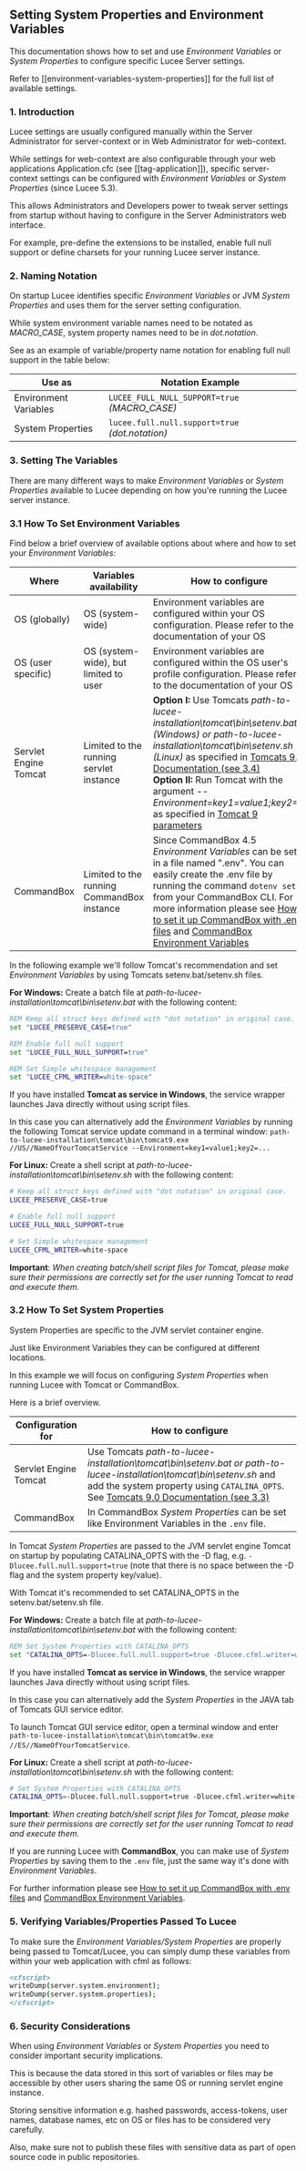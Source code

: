 <!--
{
  "title": "Setting System Properties and Environment Variables",
  "id": "running-lucee-system-properties",
  "description": "How to set and use Environment Variables or System Properties to configure specific Lucee Server settings.",
  "keywords": [
    "Environment",
    "Environment Variables",
    "Properties",
    "System Properties",
    "setting",
    "config"
  ],
  "categories": [
    "server"
  ],
  "related": [
	"tag-application"
  ]
}
-->

## Setting System Properties and Environment Variables ##

This documentation shows how to set and use *Environment Variables* or *System Properties* to configure specific Lucee Server settings.

Refer to [[environment-variables-system-properties]] for the full list of available settings.

### 1. Introduction ###

Lucee settings are usually configured manually within the Server Administrator for server-context  or in Web Administrator for web-context.

While settings for web-context are also configurable through your web applications Application.cfc (see [[tag-application]]), specific server-context settings can be configured with *Environment Variables* or *System Properties* (since Lucee 5.3).

This allows Administrators and Developers power to tweak server settings from startup without having to configure in the Server Administrators web interface.

For example, pre-define the extensions to be installed, enable full null support or define charsets for your running Lucee server instance.

### 2. Naming Notation ###

On startup Lucee identifies specific *Environment Variables* or JVM *System Properties* and uses them for the server setting configuration.

While system environment variable names need to be notated as *MACRO_CASE*, system property names need to be in *dot.notation*.

See as an example of variable/property name notation for enabling full null support in the table below:
<div class="table-responsive">
	<table>
		<thead>
			<tr>
				<th>Use as </th>
				<th>Notation Example </th>
			</tr>
		</thead>
		<tbody>
			<tr>
				<td>Environment Variables </td>
				<td><code>LUCEE_FULL_NULL_SUPPORT=true</code> <em>(MACRO_CASE)</em> </td>
			</tr>
			<tr>
				<td>System Properties </td>
				<td><code>lucee.full.null.support=true</code> <em>(dot.notation)</em> </td>
			</tr>
		</tbody>
	</table>
</div>

### 3. Setting The Variables ###

There are many different ways to make *Environment Variables* or *System Properties* available to Lucee depending on how you're running the Lucee server instance.

### 3.1 How To Set Environment Variables ###

Find below a brief overview of available options about where and how to set your *Environment Variables*:
<div class="table-responsive">
	<table>
		<thead>
			<tr>
				<th>Where </th>
				<th>Variables availability</th>
				<th>How to configure </th>
			</tr>
		</thead>
		<tbody>
			<tr>
				<td>OS (globally)</td>
				<td>OS (system-wide)</td>
				<td>Environment variables are configured within your OS configuration. Please refer to the documentation of your OS </td>
			</tr>
			<tr>
				<td>OS (user specific) </td>
				<td>OS (system-wide), but limited to user </td>
				<td>Environment variables are configured within the OS user's profile configuration. Please refer to the documentation of your OS </td>
			</tr>
			<tr>
				<td>Servlet Engine Tomcat </td>
				<td>Limited to the running servlet instance </td>
				<td><strong>Option I:</strong> Use Tomcats <em>path-to-lucee-installation\tomcat\bin\setenv.bat (Windows) or path-to-lucee-installation\tomcat\bin\setenv.sh (Linux)</em> as specified in <a href="https://tomcat.apache.org/tomcat-9.0-doc/RUNNING.txt">Tomcats 9.0 Documentation (see 3.4)</a><br> <strong>Option II:</strong> Run Tomcat with the argument <em>--Environment=key1=value1;key2=...</em> as specified in <a href="https://tomcat.apache.org/tomcat-9.0-doc/windows-service-howto.html">Tomcat 9 parameters</a> </td>
			</tr>
			<tr>
				<td>CommandBox </td>
				<td>Limited to the running CommandBox instance </td>
				<td>Since CommandBox 4.5 <em>Environment Variables</em> can be set in a file named ".env". You can easily create the .env file by running the command <code>dotenv set</code> from your CommandBox CLI. For more information please see <a href="https://github.com/commandbox-modules/commandbox-dotenv">How to set it up CommandBox with .env files</a> and <a href="https://commandbox.ortusbooks.com/usage/environment-variables">CommandBox Environment Variables</a> </td>
			</tr>
		</tbody>
	</table>
</div>

In the following example we'll follow Tomcat's recommendation and set *Environment Variables* by using Tomcats setenv.bat/setenv.sh files.

**For Windows:** Create a batch file at  *path-to-lucee-installation\tomcat\bin\setenv.bat* with the following content:

```bat
REM Keep all struct keys defined with "dot notation" in original case.
set "LUCEE_PRESERVE_CASE=true"

REM Enable full null support
set "LUCEE_FULL_NULL_SUPPORT=true"

REM Set Simple whitespace management
set "LUCEE_CFML_WRITER=white-space"
```

If you have installed **Tomcat as service in Windows**, the service wrapper launches Java directly without using script files.

In this case you can alternatively add the *Environment Variables* by running the following Tomcat service update command in a terminal window:
`path-to-lucee-installation\tomcat\bin\tomcat9.exe //US//NameOfYourTomcatService --Environment=key1=value1;key2=...`

**For Linux:** Create a shell script at  *path-to-lucee-installation\tomcat\bin\setenv.sh* with the following content:

```bash
# Keep all struct keys defined with "dot notation" in original case.
LUCEE_PRESERVE_CASE=true

# Enable full null support
LUCEE_FULL_NULL_SUPPORT=true

# Set Simple whitespace management
LUCEE_CFML_WRITER=white-space
```

**Important**: *When creating batch/shell script files for Tomcat, please make sure their permissions are correctly set for the user running Tomcat to read and execute them.*

### 3.2 How To Set System Properties ###

System Properties are specific to the JVM servlet container engine.

Just like Environment Variables they can be configured at different locations.

In this example we will focus on configuring *System Properties* when running Lucee with Tomcat or  CommandBox.

Here is a brief overview.

<div class="table-responsive">
	<table>
		<thead>
			<tr>
				<th>Configuration for </th>
				<th>How to configure </th>
			</tr>
		</thead>
		<tbody>
			<tr>
				<td>Servlet Engine Tomcat </td>
				<td>Use Tomcats <em>path-to-lucee-installation\tomcat\bin\setenv.bat or path-to-lucee-installation\tomcat\bin\setenv.sh</em> and add the system property using <code>CATALINA_OPTS</code>. See <a href="https://tomcat.apache.org/tomcat-9.0-doc/RUNNING.txt">Tomcats 9.0 Documentation (see 3.3)</a> </td>
			</tr>
			<tr>
				<td>CommandBox </td>
				<td>In CommandBox <em>System Properties</em> can be set like Environment Variables in the <code>.env</code> file. </td>
			</tr>
		</tbody>
	</table>
</div>

In Tomcat *System Properties* are passed to the JVM servlet engine Tomcat on startup by populating CATALINA_OPTS with the -D flag, e.g. `-Dlucee.full.null.support=true` (note that there is no space between the -D flag and the system property key/value).

With Tomcat it's recommended to set CATALINA_OPTS in the setenv.bat/setenv.sh file.

**For Windows:** Create a batch file at  *path-to-lucee-installation\tomcat\bin\setenv.bat* with the following content:

```bat
REM Set System Properties with CATALINA_OPTS
set "CATALINA_OPTS=-Dlucee.full.null.support=true -Dlucee.cfml.writer=white-space -Dlucee.cfml.writer=white-space"
```

If you have installed **Tomcat as service in Windows**, the service wrapper launches Java directly without using script files.

In this case you can alternatively add the *System Properties* in the JAVA tab of Tomcats GUI service editor.

To launch Tomcat GUI service editor, open a terminal window and enter `path-to-lucee-installation\tomcat\bin\tomcat9w.exe //ES//NameOfYourTomcatService`.

**For Linux:** Create a shell script at  *path-to-lucee-installation\tomcat\bin\setenv.sh* with the following content:

```bash
# Set System Properties with CATALINA_OPTS
CATALINA_OPTS=-Dlucee.full.null.support=true -Dlucee.cfml.writer=white-space -Dlucee.cfml.writer=white-space
```

**Important**: *When creating batch/shell script files for Tomcat, please make sure their permissions are correctly set for the user running Tomcat to read and execute them.*

If you are running Lucee with **CommandBox**, you can make use of *System Properties* by saving them to the `.env` file, just the same way it's done with *Environment Variables*.

For further information please see [How to set it up CommandBox with .env files](https://github.com/commandbox-modules/commandbox-dotenv) and [CommandBox Environment Variables](https://commandbox.ortusbooks.com/usage/environment-variables).

### 5. Verifying Variables/Properties Passed To Lucee ###

To make sure the *Environment Variables/System Properties* are properly being passed to Tomcat/Lucee, you can simply dump these variables from within your web application with cfml as follows:

```cfml
<cfscript>
writeDump(server.system.environment);
writeDump(server.system.properties);
</cfscript>
```

### 6. Security Considerations ###

When using *Environment Variables* or *System Properties* you need to consider important security implications.

This is because the data stored in this sort of variables or files may be accessible by other users sharing the same OS or running servlet engine instance.

Storing sensitive information e.g. hashed passwords, access-tokens, user names, database names, etc on OS or files has to be considered very carefully.

Also, make sure not to publish these files with sensitive data as part of open source code in public repositories.
